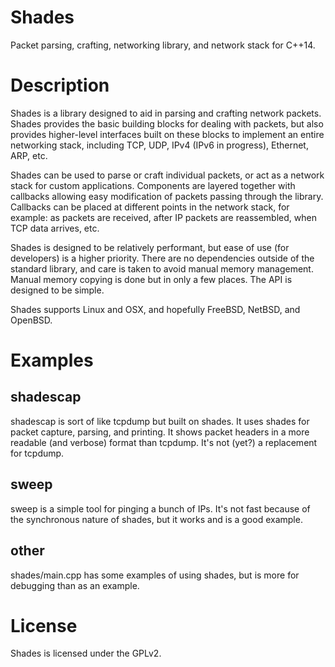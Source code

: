 # Shades

Packet parsing, crafting, networking library, and network stack for C++14.

# Description

Shades is a library designed to aid in parsing and crafting network packets.
Shades provides the basic building blocks for dealing with packets, but also
provides higher-level interfaces built on these blocks to implement an entire
networking stack, including TCP, UDP, IPv4 (IPv6 in progress), Ethernet, ARP,
etc.

Shades can be used to parse or craft individual packets, or act as a network
stack for custom applications. Components are layered together with callbacks
allowing easy modification of packets passing through the library. Callbacks
can be placed at different points in the network stack, for example: as packets
are received, after IP packets are reassembled, when TCP data arrives, etc.

Shades is designed to be relatively performant, but ease of use (for
developers) is a higher priority. There are no dependencies outside of the
standard library, and care is taken to avoid manual memory management. Manual
memory copying is done but in only a few places. The API is designed to be
simple.

Shades supports Linux and OSX, and hopefully FreeBSD, NetBSD, and OpenBSD.

# Examples

## shadescap

shadescap is sort of like tcpdump but built on shades. It uses shades for
packet capture, parsing, and printing. It shows packet headers in a more
readable (and verbose) format than tcpdump. It's not (yet?) a replacement for
tcpdump.

## sweep

sweep is a simple tool for pinging a bunch of IPs. It's not fast because of the
synchronous nature of shades, but it works and is a good example.

## other

shades/main.cpp has some examples of using shades, but is more for debugging
than as an example.

# License

Shades is licensed under the GPLv2.
